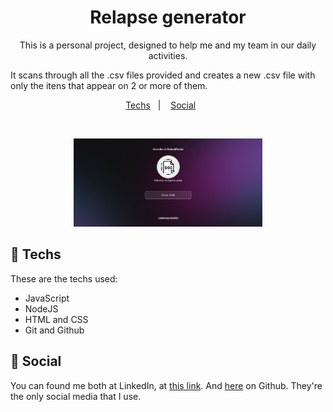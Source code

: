 <h1 align="center"> Relapse generator </h1>

<p align="center">
This is a personal project, designed to help me and my
team in our daily activities.

It scans through all the .csv files provided and creates a 
new .csv file with only the itens that appear on 2 or more of them.
</p>

<p align="center">
  <a href="#-techs">Techs</a>&nbsp;&nbsp;&nbsp;|&nbsp;&nbsp;&nbsp;
  <a href="#-social">Social</a>&nbsp;&nbsp;&nbsp;&nbsp;&nbsp;&nbsp;
</p>

<br>

<p align="center">
  <img alt="Site preview" src=".github/project.PNG" width="60%">
</p>

## 🚀 Techs

These are the techs used:

- JavaScript
- NodeJS
- HTML and CSS
- Git and Github


## 🔖 Social

You can found me both at LinkedIn, at [this link](https://www.linkedin.com/in/paulo-hipolit0/). And [here](https://www.linkedin.com/in/paulo-hipolit0/) on Github. They're the only social media that I use.

